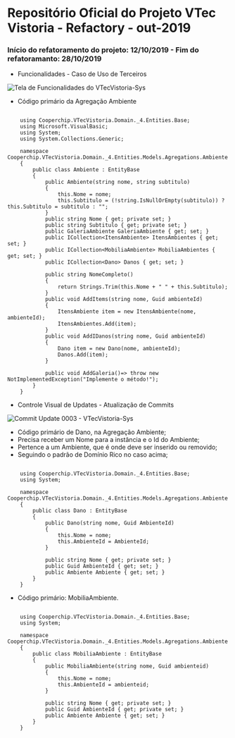 # Repositório Oficial do Projeto VTec Vistoria - Refactory - out-2019

### Início do refatoramento do projeto: 12/10/2019 - Fim do refatoramanto: 28/10/2019



- Funcionalidades - Caso de Uso de Terceiros


![Tela de Funcionalidades do VTecVistoria-Sys](http://apimltools.com.br/vtecvistoriaimg/funcionalidades1280x720.png "Apresentação - VTecVistoria-Sys")


- Código primário da Agregação Ambiente

```CSharp

	using Cooperchip.VTecVistoria.Domain._4.Entities.Base;
	using Microsoft.VisualBasic;
	using System;
	using System.Collections.Generic;

	namespace Cooperchip.VTecVistoria.Domain._4.Entities.Models.Agregations.Ambiente
	{
		public class Ambiente : EntityBase
		{
			public Ambiente(string nome, string subtitulo)
			{
				this.Nome = nome;
				this.Subtitulo = (!string.IsNullOrEmpty(subtitulo)) ? this.Subtitulo = subtitulo : "";
			}
			public string Nome { get; private set; }
			public string Subtitulo { get; private set; }
			public GaleriaAmbiente GaleriaAmbiente { get; set; }
			public ICollection<ItensAmbiente> ItensAmbientes { get; set; }
			public ICollection<MobiliaAmbiente> MobiliaAmbientes { get; set; }
			public ICollection<Dano> Danos { get; set; }

			public string NomeCompleto()
			{
				return Strings.Trim(this.Nome + " " + this.Subtitulo);
			}
			public void AddItems(string nome, Guid ambienteId)
			{
				ItensAmbiente item = new ItensAmbiente(nome, ambienteId);
				ItensAmbientes.Add(item);
			}
			public void AddIDanos(string nome, Guid ambienteId)
			{
				Dano item = new Dano(nome, ambienteId);
				Danos.Add(item);
			}

			public void AddGaleria()=> throw new NotImplementedException("Implemente o método!");
		}
	}

```


- Controle Visual de Updates - Atualização de Commits

![Commit Update 0003 - VTecVistoria-Sys](http://apimltools.com.br/vtecvistoriaimg/commits-upd-0003.png "Atualização de Commits")


- Código primário de Dano, na Agregação Ambiente;
- Precisa receber um Nome para a instância e o Id do Ambiente;
- Pertence a um Ambiente, que é onde deve ser inserido ou removido;
- Seguindo o padrão de Domínio Rico no caso acima;


```CSharp

	using Cooperchip.VTecVistoria.Domain._4.Entities.Base;
	using System;

	namespace Cooperchip.VTecVistoria.Domain._4.Entities.Models.Agregations.Ambiente
	{
		public class Dano : EntityBase
		{
			public Dano(string nome, Guid AmbienteId)
			{
				this.Nome = nome;
				this.AmbienteId = AmbienteId;
			}

			public string Nome { get; private set; }
			public Guid AmbienteId { get; set; }
			public Ambiente Ambiente { get; set; }
		}
	}

```

- Código primário: MobiliaAmbiente.

```CSharp

	using Cooperchip.VTecVistoria.Domain._4.Entities.Base;
	using System;

	namespace Cooperchip.VTecVistoria.Domain._4.Entities.Models.Agregations.Ambiente
	{
		public class MobiliaAmbiente : EntityBase
		{
			public MobiliaAmbiente(string nome, Guid ambienteid)
			{
				this.Nome = nome;
				this.AmbienteId = ambienteid;
			}

			public string Nome { get; private set; }
			public Guid AmbienteId { get; private set; }
			public Ambiente Ambiente { get; set; }
		}
	}

```
